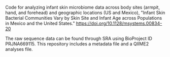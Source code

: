 Code for analyzing infant skin microbiome data across body sites (armpit, hand, and forehead) and geographic locations (US and Mexico), "Infant Skin Bacterial Communities Vary by Skin Site and Infant Age across Populations in Mexico and the United States."
https://doi.org/10.1128/msystems.00834-20

The raw sequence data can be found through SRA using BioProject ID PRJNA669115. This repository includes a metadata file and a QIIME2 analyses file. 


